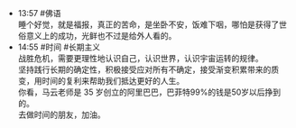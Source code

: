 
- 13:57 #佛语 <br>睡个好觉，就是福报，真正的苦命，是坐卧不安，饭难下咽，哪怕是获得了世俗意义上的成功，光鲜也不过是给外人看的。
- 14:55 #时间 #长期主义<br>战胜危机，需要更理性地认识自己，认识世界，认识宇宙运转的规律。<br>坚持践行长期的确定性，积极接受应对所有不确定，接受渐变积累带来的质变，用时间的复利来帮助我们抵达更好的人生。<br>你看，马云老师是 35 岁创立的阿里巴巴，巴菲特99%的钱是50岁以后挣到的。<br>去做时间的朋友，加油。